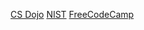 [CS Dojo](https://www.youtube.com/watch?v=D6xkbGLQesk)
[NIST](https://xlinux.nist.gov/dads/HTML/bigOnotation.html)
[FreeCodeCamp](https://www.freecodecamp.org/news/big-o-notation-why-it-matters-and-why-it-doesnt-1674cfa8a23c/)
